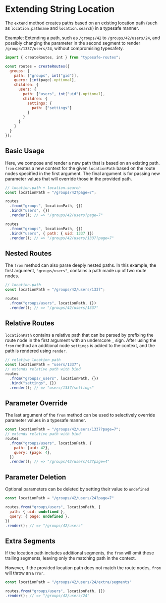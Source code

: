 # Extending String Location

The `extend` method creates paths based on an existing location path (such as `location.pathname` and `location.search`) in a typesafe manner. 

Example: Extending a path, such as `/groups/42` to `/groups/42/users/24`, and possibly changing the parameter in the second segment to render `/groups/1337/users/24`, without compromising typesafety.

``` js
import { createRoutes, int } from "typesafe-routes";

const routes = createRoutes({
  groups: {
    path: ["groups", int("gid")],
    query: [int(page).optional],
    children: {
      users: {
        path: ["users", int("uid").optional],
        children: {
          settings: {
            path: ["settings"]
          }
        }
      }
    }
  }
});
```

<!-- tabs:start -->

## **Basic Usage**

Here, we compose and render a new path that is based on an existing path. `from` creates a new context for the given `locationPath` based on the route nodes specified in the first argument. The final argument is for passing new parameter values that will override those in the provided path.

``` js
// location.path + location.search
const locationPath = "/groups/42?page=7";

routes
  .from("groups", locationPath, {})
  .bind("users", {})
  .render(); // => "/groups/42/users?page=7"

routes
  .from("groups", locationPath, {})
  .bind("users", { path: { uid: 1337 }})
  .render(); // => "/groups/42/users/1337?page=7"
```

## **Nested Routes**

The `from` method can also parse deeply nested paths. In this example, the first argument, `"groups/users"`, contains a path made up of two route nodes.

``` js
// location.path
const locationPath = "/groups/42/users/1337";

routes
  .from("groups/users", locationPath, {})
  .render(); // => "/groups/42/users/1337"
```

## **Relative Routes**

`locationPath` contains a relative path that can be parsed by prefixing the route node in the first argument with an underscore `_` sign. After using the `from` method an additional node `settings` is added to the context, and the path is rendered using `render`. 

``` js
// relative location path
const locationPath = "users/1337";
// extends relative path with bind
routes
  .from("groups/_users", locationPath, {})
  .bind("settings", {})
  .render(); // => "users/1337/settings"
```

## **Parameter Override**

The last argument of the `from` method can be used to selectively override parameter values in a typesafe manner. 

``` js
const locationPath = "/groups/42/users/1337?page=7";
// extends relative path with bind
routes
  .from("groups/users", locationPath, {
    path: {uid: 42},
    query: {page: 4},
  })
  .render(); // => "/groups/42/users/42?page=4"
```

## **Parameter Deletion**

Optional parameters can be deleted by setting their value to `undefined`
 
``` js
const locationPath = "/groups/42/users/24?page=7"

routes.from("groups/users", locationPath, {
  path: { uid: undefined },
  query: { page: undefined },
})
.render(); // => "/groups/42/users"
```

## **Extra Segments**

If the location path includes additional segments, the `from` will omit these trailing segments, leaving only the matching path in the context.

However, if the provided location path does not match the route nodes, `from` will throw an `Error`.

``` js
const locationPath = "/groups/42/users/24/extra/segments"

routes.from("groups/users", locationPath, {})
.render(); // => "/groups/42/users/24"
```
<!-- tabs:end -->
